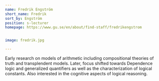 ```yaml
---
name: Fredrik Engström
short_name: Fredrik
sort_by: Engström
position: s-lecturer
homepage: https://www.gu.se/en/about/find-staff/fredrikengstrom


image: fredrik.jpg

---
```

Early research on models of arithmetic including compositional theories of truth and transplendent models. Later, focus shifted towards Dependence logic and generalized quantifiers as well as the characterization of logical constants. Also interested in the cognitive aspects of logical reasoning.